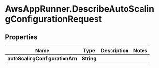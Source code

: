 # AwsAppRunner.DescribeAutoScalingConfigurationRequest

## Properties

Name | Type | Description | Notes
------------ | ------------- | ------------- | -------------
**autoScalingConfigurationArn** | **String** |  | 


